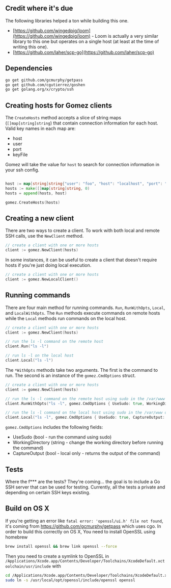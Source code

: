 ## Credit where it's due
The following libraries helped a ton while building this one.
- [https://github.com/wingedpig/loom](https://github.com/wingedpig/loom) - Loom is actually a very similar library to this one but operates on a single host (at least at the time of writing this one).
- [https://github.com/laher/scp-go](https://github.com/laher/scp-go)

## Dependencies
```bash
go get github.com/gcmurphy/getpass
go get github.com/cgutierrez/goshen
go get golang.org/x/crypto/ssh
```

## Creating hosts for Gomez clients
The `CreateHosts` method accepts a slice of string maps (`[]map[string]string`) that contain connection information for each host.
Valid key names in each map are:

- host
- user
- port
- keyFile

Gomez will take the value for `host` to search for connection information in your ssh config.

```go

host := map[string]string{"user": "foo", "host": "localhost", "port": "2200"}
hosts := make([]map[string]string, 0)
hosts = append(hosts, host)

gomez.CreateHosts(hosts)
```

## Creating a new client
There are two ways to create a client. To work with both local and remote SSH calls, use the `NewClient` method.

```go
// create a client with one or more hosts
client := gomez.NewClient(hosts)
```

In some instances, it can be useful to create a client that doesn't require hosts if you're just doing local execution.

```go
// create a client with one or more hosts
client := gomez.NewLocalClient()
```

## Running commands
There are four main method for running commands. `Run`, `RunWithOpts`, `Local`, and `LocalWithOpts`. The `Run` methods execute commands
on remote hosts while the `Local` methods run commands on the local host.

```go
// create a client with one or more hosts
client := gomez.NewClient(hosts)

// run the ls -l command on the remote host
client.Run("ls -l")

// run ls -l on the local host
client.Local("ls -l")
```

The `*WithOpts` methods take two arguments. The first is the command to run. The second is an instance of the `gomez.CmdOptions` struct.

```go
// create a client with one or more hosts
client := gomez.NewClient(hosts)

// run the ls -l command on the remote host using sudo in the /var/www directory
client.RunWithOpts("ls -l", gomez.CmdOptions { UseSudo: true, WorkingDirectory: "/var/www" })

// run the ls -l command on the local host using sudo in the /var/www directory
client.Local("ls -l", gomez.CmdOptions { UseSudo: true, CaptureOutput: true, WorkingDirectory: "/var/www" })
```

`gomez.CmdOptions` includes the following fields:

- UseSudo (bool - run the command using sudo)
- WorkingDirectory (string - change the working directory before running the command)
- CaptureOutput (bool - local only - returns the output of the command)

## Tests
Where the f*** are the tests? They're coming... the goal is to include a Go SSH server that can be used for testing. 
Currently, all the tests a private and depending on certain SSH keys existing.

## Build on OS X
If you're getting an error like `fatal error: 'openssl/ui.h' file not found`, it's coming from https://github.com/gcmurphy/getpass which uses cgo.
In order to build this correctly on OS X, You need to install OpenSSL using homebrew
```bash
brew install openssl && brew link openssl --force
```
Then you need to create a symlink to OpenSSL in `/Applications/Xcode.app/Contents/Developer/Toolchains/XcodeDefault.xctoolchain/usr/include` with

```bash
cd /Applications/Xcode.app/Contents/Developer/Toolchains/XcodeDefault.xctoolchain/usr/include
sudo ln -s /usr/local/opt/openssl/include/openssl openssl
```
